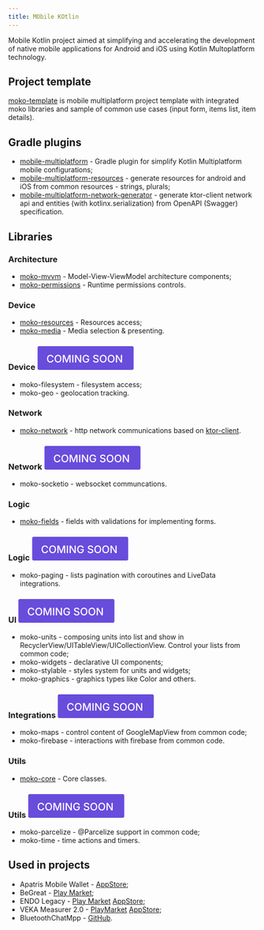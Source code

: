 ```yaml
---
title: MObile KOtlin
---
```

Mobile Kotlin project aimed at simplifying and accelerating the development of native mobile applications for Android and iOS using Kotlin Multoplatform technology.

## Project template
[moko-template](https://github.com/icerockdev/moko-template) is mobile multiplatform project template with integrated moko libraries and sample of common use cases (input form, items list, item details). 

## Gradle plugins
* [mobile-multiplatform](https://github.com/icerockdev/mobile-multiplatform-gradle-plugin) - Gradle plugin for simplify Kotlin Multiplatform mobile configurations;
* [mobile-multiplatform-resources](https://github.com/icerockdev/moko-resources) - generate resources for android and iOS from common resources - strings, plurals;
* [mobile-multiplatform-network-generator](https://github.com/icerockdev/moko-network) - generate ktor-client network api and entities (with kotlinx.serialization) from OpenAPI (Swagger) specification.

## Libraries
### Architecture
* [moko-mvvm](https://github.com/icerockdev/moko-mvvm) - Model-View-ViewModel architecture components;
* [moko-permissions](https://github.com/icerockdev/moko-permissions) - Runtime permissions controls.

### Device
* [moko-resources](https://github.com/icerockdev/moko-resources) - Resources access;
* [moko-media](https://github.com/icerockdev/moko-media) - Media selection & presenting.

### Device ![coming soon](assets/img/soon.svg)
* moko-filesystem - filesystem access;
* moko-geo - geolocation tracking.

### Network
* [moko-network](https://github.com/icerockdev/moko-network) - http network communications based on [ktor-client](https://github.com/ktorio/ktor).

### Network ![coming soon](assets/img/soon.svg)
* moko-socketio - websocket communcations.

### Logic
* [moko-fields](https://github.com/icerockdev/moko-fields) - fields with validations for implementing forms.

### Logic ![coming soon](assets/img/soon.svg)
* moko-paging - lists pagination with coroutines and LiveData integrations.

### UI ![coming soon](assets/img/soon.svg)
* moko-units - composing units into list and show in RecyclerView/UITableView/UICollectionView. Control your lists from common code;
* moko-widgets - declarative UI components;
* moko-stylable - styles system for units and widgets;
* moko-graphics - graphics types like Color and others.

### Integrations ![coming soon](assets/img/soon.svg)
* moko-maps - control content of GoogleMapView from common code;
* moko-firebase - interactions with firebase from common code.

### Utils
* [moko-core](https://github.com/icerockdev/moko-core) - Core classes.

### Utils ![coming soon](assets/img/soon.svg)
* moko-parcelize - @Parcelize support in common code;
* moko-time - time actions and timers.

## Used in projects
* Apatris Mobile Wallet - [AppStore](https://apps.apple.com/us/app/apatris-mobile-wallet/id1454765749);
* BeGreat - [Play Market](https://play.google.com/store/apps/details?id=ru.begreatapp);
* ENDO Legacy - [Play Market](https://play.google.com/store/apps/details?id=im.endo.legacy) [AppStore](https://apps.apple.com/us/app/endo-legacy/id1435147480);
* VEKA Measurer 2.0 - [PlayMarket](https://play.google.com/store/apps/details?id=com.veka.windowmeasurer.new) [AppStore](https://apps.apple.com/ru/app/%D0%B7%D0%B0%D0%BC%D0%B5%D1%80%D1%89%D0%B8%D0%BA-%D0%BE%D0%BA%D0%BE%D0%BD-2-0/id1455318730);
* BluetoothChatMpp - [GitHub](https://github.com/Tetraquark/BluetoothChatMpp).
